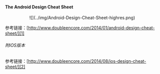 #### The Android Design Cheat Sheet

<center>![](../img/Android-Design-Cheat-Sheet-highres.png)</center>

参考链接：[http://www.doubleencore.com/2014/01/android-design-cheat-sheet/][1]

###### 附iOS版本

参考链接：[http://www.doubleencore.com/2014/08/ios-design-cheat-sheet/][2]

[1]: http://www.doubleencore.com/2014/01/android-design-cheat-sheet/
[2]: http://www.doubleencore.com/2014/08/ios-design-cheat-sheet/
